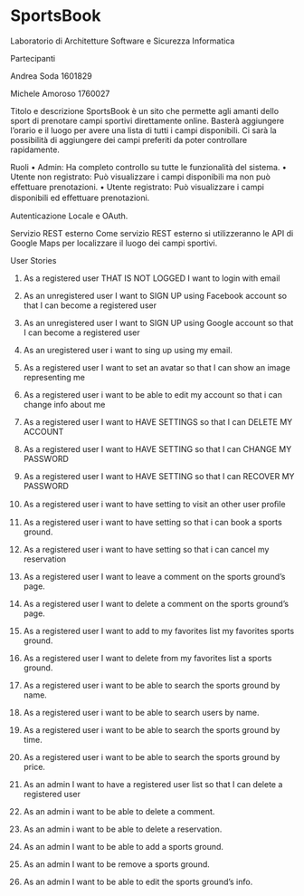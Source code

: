 # SportsBook
Laboratorio di Architetture Software e Sicurezza Informatica

Partecipanti

Andrea Soda 1601829

Michele Amoroso 1760027


Titolo e descrizione
SportsBook è un sito che permette agli amanti dello sport di prenotare campi sportivi direttamente online. Basterà aggiungere l’orario e il luogo per avere una lista di tutti i campi disponibili. Ci sarà la possibilità di aggiungere dei campi preferiti da poter controllare rapidamente.


Ruoli
•	Admin: Ha completo controllo su tutte le funzionalità del sistema.
•	Utente non registrato: Può visualizzare i campi disponibili ma non può eﬀettuare prenotazioni.
•	Utente registrato: Può visualizzare i campi disponibili ed eﬀettuare prenotazioni.


Autenticazione
Locale e OAuth.


Servizio REST esterno
Come servizio REST esterno si utilizzeranno le API di Google Maps per localizzare il luogo dei campi sportivi.


User Stories
1.	As a registered user THAT IS NOT LOGGED I want to login with email

2.	As an unregistered user I want to SIGN UP using Facebook account so that I can become a registered user
3.	As an unregistered user I want to SIGN UP using Google account so that I can become a registered user
4.	As an uregistered user i want to sing up using my email.

5.	As a registered user I want to set an avatar so that I can show an image representing me
 
6.	As a registered user i want to be able to edit my account so that i can change info about me
7.	As a registered user I want to HAVE SETTINGS so that I can DELETE MY ACCOUNT

8.	As a registered user I want to HAVE SETTING so that I can CHANGE MY PASSWORD

9.	As a registered user I want to HAVE SETTING so that I can RECOVER MY PASSWORD

10.	As a registered user i want to have setting to visit an other user proﬁle

11.	As a registered user i want to have setting so that i can book a sports ground.

12.	As a registered user i want to have setting so that i can cancel my reservation

13.	As a registered user I want to leave a comment on the sports ground’s page.

14.	As a registered user I want to delete a comment on the sports ground’s page.

15.	As a registered user I want to add to my favorites list my favorites sports ground.

16.	As a registered user I want to delete from my favorites list a sports ground.

17.	As a registered user i want to be able to search the sports ground by name.

18.	As a registered user i want to be able to search users by name.

19.	As a registered user i want to be able to search the sports ground by time.

20.	As a registered user i want to be able to search the sports ground by price.

21.	As an admin I want to have a registered user list so that I can delete a registered user

22.	As an admin i want to be able to delete a comment.

23.	As an admin i want to be able to delete a reservation.

24.	As an admin I want to be able to add a sports ground.

25.	As an admin I want to be remove a sports ground.

26.	As an admin I want to be able to edit the sports ground’s info.
